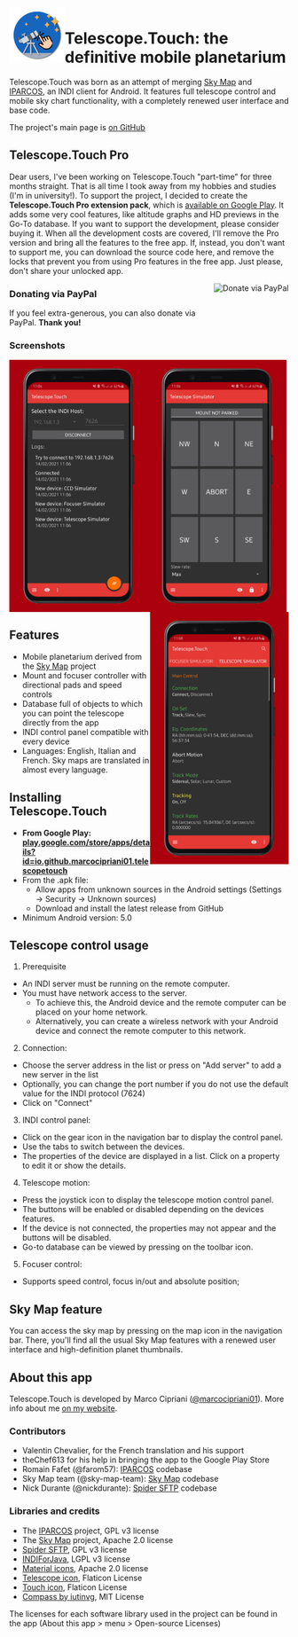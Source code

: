 <img align="left" width="100" height="100" src="res/icon.svg">

# Telescope.Touch: the definitive mobile planetarium

Telescope.Touch was born as an attempt of merging [Sky Map](https://github.com/sky-map-team/stardroid) and
[IPARCOS](https://github.com/INDIForJava/IPARCOS), an INDI client for Android. It features full telescope control
and mobile sky chart functionality, with a completely renewed user interface and base code.

The project's main page is [on GitHub](https://github.com/marcocipriani01/Telescope.Touch)

## Telescope.Touch Pro

Dear users, I've been working on Telescope.Touch "part-time" for three months straight. That is all time I took away from my hobbies and studies (I'm in university!). To support the project, I decided to create the **Telescope.Touch Pro extension pack**, which is [available on Google Play](https://play.google.com/store/apps/details?id=io.github.marcocipriani01.telescopetouchpro). It adds some very cool features, like altitude graphs and HD previews in the Go-To database. If you want to support the development, please consider buying it. When all the development costs are covered, I'll remove the Pro version and bring all the features to the free app. If, instead, you don't want to support me, you can download the source code here, and remove the locks that prevent you from using Pro features in the free app. Just please, don't share your unlocked app.

<a href="https://www.paypal.com/donate?hosted_button_id=P4SBCHY837WMY" target="_blank"><img alt="Donate via PayPal" border="0" src="https://raw.githubusercontent.com/marcocipriani01/Telescope.Touch/master/res/Paypal_donate.png" height="70" align="right"/></a>

### Donating via PayPal

If you feel extra-generous, you can also donate via PayPal. **Thank you!**

### Screenshots

<img align="left" width="250" src="res/Connection.png">
<img align="center" width="250" src="res/Mount.png">
<img align="right" width="250" src="res/Control.png">

## Features

- Mobile planetarium derived from the [Sky Map](https://github.com/sky-map-team/stardroid) project
- Mount and focuser controller with directional pads and speed controls
- Database full of objects to which you can point the telescope directly from the app
- INDI control panel compatible with every device
- Languages: English, Italian and French. Sky maps are translated in almost every language.

## Installing Telescope.Touch

- **From Google Play: [play.google.com/store/apps/details?id=io.github.marcocipriani01.telescopetouch](https://play.google.com/store/apps/details?id=io.github.marcocipriani01.telescopetouch)**
- From the .apk file:
  - Allow apps from unknown sources in the Android settings (Settings → Security → Unknown sources)
  - Download and install the latest release from GitHub
- Minimum Android version: 5.0

## Telescope control usage

1. Prerequisite
  - An INDI server must be running on the remote computer.
  - You must have network access to the server. 
    - To achieve this, the Android device and the remote computer can be placed on your home network.
    - Alternatively, you can create a wireless network with your Android device and connect the remote computer to this network.
2. Connection:
  - Choose the server address in the list or press on "Add server" to add a new server in the list
  - Optionally, you can change the port number if you do not use the default value for the INDI protocol (7624)
  - Click on "Connect"
3. INDI control panel:
  - Click on the gear icon in the navigation bar to display the control panel.
  - Use the tabs to switch between the devices.
  - The properties of the device are displayed in a list. Click on a property to edit it or show the details.
4. Telescope motion:
  - Press the joystick icon to display the telescope motion control panel.
  - The buttons will be enabled or disabled depending on the devices features.
  - If the device is not connected, the properties may not appear and the buttons will be disabled.
  - Go-to database can be viewed by pressing on the toolbar icon.
5. Focuser control:
  - Supports speed control, focus in/out and absolute position;

## Sky Map feature

You can access the sky map by pressing on the map icon in the navigation bar. There, you'll find all the usual Sky Map features
with a renewed user interface and high-definition planet thumbnails.

## About this app

Telescope.Touch is developed by Marco Cipriani ([@marcocipriani01](https://github.com/marcocipriani01)).
More info about me [on my website](https://marcocipriani01.github.io/).

### Contributors

- Valentin Chevalier, for the French translation and his support
- theChef613 for his help in bringing the app to the Google Play Store
- Romain Fafet (@farom57): [IPARCOS](https://github.com/INDIForJava/IPARCOS) codebase
- Sky Map team (@sky-map-team): [Sky Map](https://github.com/sky-map-team/stardroid) codebase
- Nick Durante (@nickdurante): [Spider SFTP](https://github.com/nickdurante/Spider) codebase

### Libraries and credits

- The [IPARCOS](https://github.com/INDIForJava/IPARCOS) project, GPL v3 license
- The [Sky Map](https://github.com/sky-map-team/stardroid) project, Apache 2.0 license
- [Spider SFTP](https://github.com/marcocipriani01/Spider), GPL v3 license
- [INDIForJava](https://github.com/INDIForJava/INDIForJava), LGPL v3 license
- [Material icons](https://material.io/resources/icons/), Apache 2.0 license
- [Telescope icon](https://www.flaticon.com/free-icon/telescope_1086070?term=telescope&page=1&position=81&related_item_id=1086070), Flaticon License
- [Touch icon](https://www.flaticon.com/free-icon/touch_941563?term=touch&page=1&position=6&related_item_id=941563), Flaticon License
- [Compass by iutinvg](https://github.com/iutinvg/compass), MIT License

The licenses for each software library used in the project can be found in the app (About this app > menu > Open-source Licenses)
